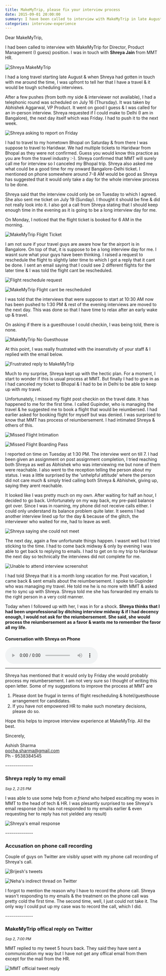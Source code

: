 ```yaml
---
title: MakeMyTrip, please fix your interview process
date: 2015-09-01 20:00:00
summary: I have been called to interview with MakeMyTrip in late August just before my long vacation trip. Now MakeMyTrip HR Shreya says that I have been unprofessional & refuse to reiumberse the money I need to spend on the travel. Read on.
categories: interview-experience
---
```


Dear MakeMyTrip,

  I had been called to interview with MakeMyTrip for Director, Product Management (I guess) position. I was in touch with **Shreya Jain** from MMT HR.

![Shreya MakeMyTrip](/images/shreya-makemytrip.png)
  
  I had a long travel starting late August & when Shreya had gotten in touch with me around the time, I was upfront to tell her that I have a travel & it would be tough scheduling interviews. 

  After a few pushes (from both my side & interviewer not available), I had a telephonic round was scheduled on July 16 (Thursday). It was taken by Abhishek Aggarwal, VP Product. It went on good I guess & I was called for an in-person interview. Shreya requested if I could make to Delhi (I am in Bangalore), the next day itself which was Friday. I had to push it to the next week. 

![Shreya asking to report on Friday](/images/makemytrip-interview-cant-be-on-frinday.png)

 I had to travel to my hometown Bhopal on Saturday & from there I was suppose to travel to Haridwar. We had multiple tickets to Haridwar from Bhopal as they were not confirmed. Guess you would know this practice as you are from the travel industry :-). Shreya confirmed that MMT will surely call me for interview so I canceled my Bhopal trip. Shreya also asked me what could be a good time for my onward Bangalore-Delhi ticket. I mentioned on phone somewhere around 7-8 AM would be good as Shreya has suggested that it would only take a day for the whole interview process to be done. 

 Shreya said that the interview could only be on Tuesday to which I agreed. She also sent me ticket on July 19 (Sunday). I thought it should be fine & did not really look into it. I also got a call from Shreya stating that I should keep enough time in the evening as it is going to be a long interview day for me. 

 On Monday, I noticed that the flight ticket is booked for 6 AM in the morning. 

![MakeMyTrip Flight Ticket](/images/makemytrip-flight-ticket.png)

 I am not sure if your travel guys are aware how far the airport is in Bangalore. On top of that, it is suppose to be a long interview day for me. I wasnt sure what your guys have been thinking. I raised a request to reschedule the flight to slightly later time to which I got a reply that it cant be done. I sent an email saying that I could see 2 different flights for the later time & I was told the flight cant be rescheduled. 

![Flight reschedule request](/images/makemytrip-flight-reschedule-request.png)

![MakeMyTrip Flight cant be rescheduled](/images/makemytrip-flight-cant-be-rescheduled.png)

 I was told that the interviews that were suppose to start at 10:30 AM now has been pushed to 1:30 PM & rest of the evening interviews are moved to the next day. This was done so that I have time to relax after an early wake up & travel. 

 On asking if there is a guesthouse I could checkin, I was being told, there is none. 

![MakeMyTrip No Guesthouse](/images/makemytrip-no-guesthouse.png)

 At this point, I was really frustrated with the insenstivity of your staff & I replied with the email below. 

![Frustrated reply to MakeMyTrip](/images/makemytrip-frustrated-reply.png)

 Much to my surprise, Shreya kept up with the hectic plan. For a moment, I start to wonder if this is usual process at MMT. But finally I had to give in as I had canceled my ticket to Bhopal & I had to be in Delhi to be able to keep up with my travel. 

 Unfortunately, I missed my flight post checkin on the travel date. It has happened to me for the first time. I called Gupinder, who is managing the travel & he suggested me to book a flight that would be reiumbersed. I had earlier asked for booking flight for myself but was denied. I was surprised to know that MMT has process of reiumbersement. I had intimated Shreya & others of this. 

![Missed Flight Intimation](/images/makemytrip-missed-flight-intimation.png)

![Missed Flight Boarding Pass](/images/makemytrip-missed-flight-boarding-pass.png)

 I reported on time on Tuesday at 1:30 PM. The interview went on till 7. I had been given an assignment on post assignment completion, I tried reaching both Shreya as well as Abhishek who was interviewing me but none of them were reachable. I also went to the reception telling the person about my status. I was a little surprised by the 'unhelpful attitude' where the person did not care much & simply tried calling both Shreya & Abhishek, giving up, saying they arent reachable. 

 It looked like I was pretty much on my own. After waiting for half an hour, I decided to go back. Unfortunately on my way back, my pre-paid balance got over. Since I was in roaming, my phone did not receive calls either. I could only understand its balance problem quite later. It seems I had another interview lined up for the day & because of the glitch, the interviewer who waited for me, had to leave as well. 

![Shreya saying she could not meet](/images/makemytrip-shreya-could-not-meet.png)

 The next day, again a few unfortunate things happen. I wasnt well but I tried sticking to the time. I had to come back midway & only by evening I was able to get back to replying to emails. I had to get on to my trip to Haridwar the next day so technically the interviews did not complete for me. 

![Unable to attend interview screenshot](/images/makemytrip-unable-attend-interview-intimation.png)

 I had told Shreya that it is a month long vacation for me. Post vacation, I came back & sent emails about the reiumbersement. I spoke to Gupinder who was managing my travel. He told me he is no more with MMT & asked me to sync up with Shreya. Shreya told me she has forwarded my emails to the right person in a very cold manner. 
  
 Today when I followed up with her, I was in for a shock. **Shreya thinks that I had been unprofessional by ditching interview midway & if I had decency enough, I would not ask for the reiumbersement. She said, she would process the reiumbersement as a favor & wants me to remember the favor all my life.**

#### Conversation with Shreya on Phone 
<audio controls>
  <source src="/audio/makemytrip-call-with-shreya.mp3" type="audio/mpeg">
  Your browser does not support the audio element.
</audio>
<hr/>
 
 Shreya has mentioned that it would only by Friday she would probably process my reiumbersement. I am not very sure so I thought of writing this open letter. Some of my suggestions to improve the process at MMT are 

 1. Please dont be frugal in terms of flight rescheduling & hotel/guesthouse arrangement for candidates.
 2. If you have not empowered HR to make such monetary decisions, please do so. 

 Hope this helps to improve interview experience at MakeMyTrip. All the best. 

Sincerely,

Ashish Sharma<br/>
pocha.sharma@gmail.com<br/>
Ph - 9538384545<br/>

<p id="update-1">--------------</p>

### Shreya reply to my email
<small><i>Sep 2, 2:25 PM</i></small>

I was able to use some help from *a friend* who helped escalting my woes in MMT to the head of tech & HR. I was plesantly surprised to see Shreya's email response (she has not responded to my emails earlier & even requesting her to reply has not yielded any result)

![Shreya's email response](/images/makemytrip-shreya-email-response.png)

<p id="update-2">--------------</p>

### Accusation on phone call recording

Couple of guys on Twitter are visibly upset with my phone call recording of Shreya's call. 

![Brijesh's tweets](/images/makemytrip-brijesh-tweets.png)

![Neha's indirect thread on Twitter](/images/makemytrip-neha-tweet-threat.png)

I forgot to mention the reason why I have to record the phone call. Shreya wasn't responding to my emails & the treatment on the phone call was pretty cold the first time. The second time, well, I just could not take it. The only way I could put up my case was to record the call, which I did. 


<p id="update-3">--------------</p>

### MakeMyTrip offical reply on Twitter
<small><i>Sep 2, 7:00 PM</i></small>

MMT replied to my tweet 5 hours back. They said they have sent a communication my way but I have not get any offical email from them except for the mail from the HR. 

![MMT official tweet reply](/images/makemytrip-tweet-reply.png)
